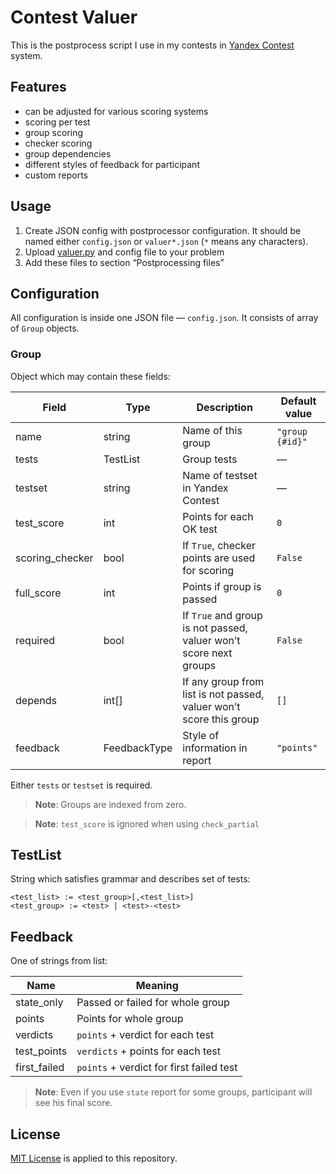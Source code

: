 # Contest Valuer

This is the postprocess script I use in my contests in [Yandex Contest](https://contest.yandex.com/) system.

## Features

- can be adjusted for various scoring systems
- scoring per test
- group scoring
- checker scoring
- group dependencies
- different styles of feedback for participant
- custom reports

## Usage

1. Create JSON config with postprocessor configuration. It should be named either `config.json` or `valuer*.json` (`*` means any characters).
2. Upload [valuer.py](valuer.py) and config file to your problem
3. Add these files to section “Postprocessing files”

## Configuration

All configuration is inside one JSON file — `config.json`. It consists of array of `Group` objects.

### Group

Object which may contain these fields:

Field | Type | Description | Default value
--- | --- | --- | ---
name | string | Name of this group | `"group {#id}"`
tests | TestList | Group tests | —
testset | string | Name of testset in Yandex Contest | —
test_score | int | Points for each OK test | `0`
scoring_checker | bool | If `True`, checker points are used for scoring | `False`
full_score | int | Points if group is passed | `0`
required | bool | If `True` and group is not passed, valuer won’t score next groups | `False`
depends | int[] | If any group from list is not passed, valuer won’t score this group | `[]`
feedback | FeedbackType | Style of information in report | `"points"`

Either `tests` or `testset` is required.

> **Note**: Groups are indexed from zero.

> **Note**: `test_score` is ignored when using `check_partial`

## TestList

String which satisfies grammar and describes set of tests:

```
<test_list> := <test_group>[,<test_list>]
<test_group> := <test> | <test>-<test>
```

## Feedback

One of strings from list:

Name | Meaning
--- | ---
state_only | Passed or failed for whole group
points | Points for whole group
verdicts | `points` + verdict for each test
test_points | `verdicts` + points for each test
first_failed | `points` + verdict for first failed test

> **Note**: Even if you use `state` report for some groups, participant will see his final score.

## License

[MIT License](LICENSE) is applied to this repository.
